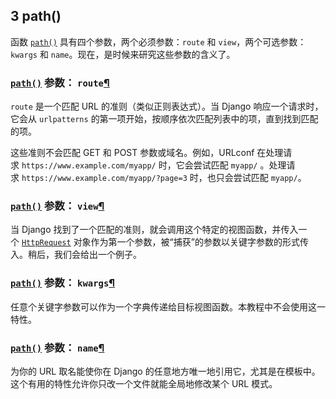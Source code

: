 ## 3	path()

函数 [`path()`](https://docs.djangoproject.com/zh-hans/5.0/ref/urls/#django.urls.path "django.urls.path") 具有四个参数，两个必须参数：`route` 和 `view`，两个可选参数：`kwargs` 和 `name`。现在，是时候来研究这些参数的含义了。

### [`path()`](https://docs.djangoproject.com/zh-hans/5.0/ref/urls/#django.urls.path "django.urls.path") 参数： `route`[¶](https://docs.djangoproject.com/zh-hans/5.0/intro/tutorial01/#path-argument-route "永久链接至标题")

`route` 是一个匹配 URL 的准则（类似正则表达式）。当 Django 响应一个请求时，它会从 `urlpatterns` 的第一项开始，按顺序依次匹配列表中的项，直到找到匹配的项。

这些准则不会匹配 GET 和 POST 参数或域名。例如，URLconf 在处理请求 `https://www.example.com/myapp/` 时，它会尝试匹配 `myapp/` 。处理请求 `https://www.example.com/myapp/?page=3` 时，也只会尝试匹配 `myapp/`。

### [`path()`](https://docs.djangoproject.com/zh-hans/5.0/ref/urls/#django.urls.path "django.urls.path") 参数： `view`[¶](https://docs.djangoproject.com/zh-hans/5.0/intro/tutorial01/#path-argument-view "永久链接至标题")

当 Django 找到了一个匹配的准则，就会调用这个特定的视图函数，并传入一个 [`HttpRequest`](https://docs.djangoproject.com/zh-hans/5.0/ref/request-response/#django.http.HttpRequest "django.http.HttpRequest") 对象作为第一个参数，被“捕获”的参数以关键字参数的形式传入。稍后，我们会给出一个例子。

### [`path()`](https://docs.djangoproject.com/zh-hans/5.0/ref/urls/#django.urls.path "django.urls.path") 参数： `kwargs`[¶](https://docs.djangoproject.com/zh-hans/5.0/intro/tutorial01/#path-argument-kwargs "永久链接至标题")

任意个关键字参数可以作为一个字典传递给目标视图函数。本教程中不会使用这一特性。

### [`path()`](https://docs.djangoproject.com/zh-hans/5.0/ref/urls/#django.urls.path "django.urls.path") 参数： `name`[¶](https://docs.djangoproject.com/zh-hans/5.0/intro/tutorial01/#path-argument-name "永久链接至标题")

为你的 URL 取名能使你在 Django 的任意地方唯一地引用它，尤其是在模板中。这个有用的特性允许你只改一个文件就能全局地修改某个 URL 模式。